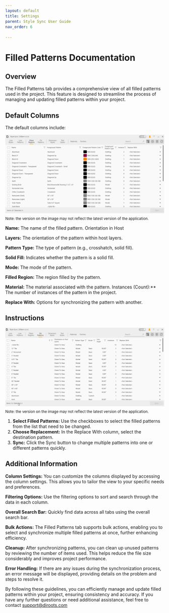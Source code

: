 ```yaml
---
layout: default
title: Settings
parent: Style Sync User Guide
nav_order: 6

---
```


# Filled Patterns Documentation

##  Overview

The Filled Patterns tab provides a comprehensive view of all filled patterns used in the project. This feature is designed to streamline the process of managing and updating filled patterns within your project.

##  Default Columns

The default columns include:

![DiStem Style Sync - Line Styles UI](../../../assets\images\StyleSync\DS_SS_FR_UI.png)  
<sub>Note: the version on the image may not reflect the latest version of the application.</sub>


**Name:** The name of the filled pattern.
Orientation in Host

**Layers:** The orientation of the pattern within host layers.

**Pattern Type:** The type of pattern (e.g., crosshatch, solid fill).

**Solid Fill:** Indicates whether the pattern is a solid fill.

**Mode:** The mode of the pattern.

**Filled Region:** The region filled by the pattern.

**Material:** The material associated with the pattern.
Instances (Count):** The number of instances of the pattern in the project.

**Replace With:** Options for synchronizing the pattern with another.

##  Instructions

![DiStem Style Sync - Sync Fill Patterns](../../../assets\images\StyleSync\DS_SS_FP_SyncFillPatterns.gif)  
<sub>Note: the version on the image may not reflect the latest version of the application.</sub>


1. **Select Filled Patterns:** Use the checkboxes to select the filled patterns from the list that need to be changed.
2. **Choose Replacement:** In the Replace With column, select the destination pattern.
3. **Sync:** Click the Sync button to change multiple patterns into one or different patterns quickly.

##  Additional Information

**Column Settings:** You can customize the columns displayed by accessing the column settings. This allows you to tailor the view to your specific needs and preferences.

**Filtering Options:** Use the filtering options to sort and search through the data in each column.

**Overall Search Bar:** Quickly find data across all tabs using the overall search bar.

**Bulk Actions:** The Filled Patterns tab supports bulk actions, enabling you to select and synchronize multiple filled patterns at once, further enhancing efficiency.

**Cleanup:** After synchronizing patterns, you can clean up unused patterns by reviewing the number of items used. This helps reduce the file size considerably and improves project performance.

**Error Handling:** If there are any issues during the synchronization process, an error message will be displayed, providing details on the problem and steps to resolve it.

By following these guidelines, you can efficiently manage and update filled patterns within your project, ensuring consistency and accuracy. If you have any further questions or need additional assistance, feel free to contact support@diroots.com